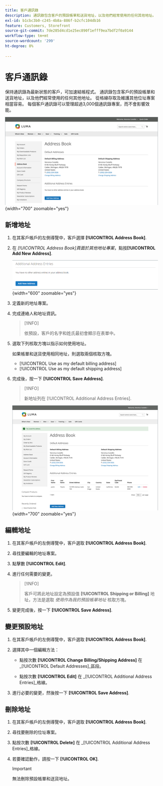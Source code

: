 ```yaml
---
title: 客戶通訊錄
description: 通訊錄包含客戶的預設帳單和送貨地址，以及他們經常使用的任何其他地址。
exl-id: b1cbc3b0-c245-4b8a-886f-b2cfc104db16
feature: Customers, Storefront
source-git-commit: 7de285d4cd1e25ec890f1efff9ea7bdf2f0a9144
workflow-type: tm+mt
source-wordcount: '299'
ht-degree: 0%

---
```


# 客戶通訊錄

保持通訊錄為最新狀態的客戶，可加速結帳程式。 通訊錄包含客戶的預設帳單和送貨地址，以及他們經常使用的任何其他地址。 從格線存取及維護其他位址專案相當容易。 每個客戶通訊錄可以管理超過3,000個通訊錄專案，而不會影響效能。

![通訊錄](assets/customer-account-dashboard-address-book.png){width="700" zoomable="yes"}

## 新增地址

1. 在其客戶帳戶的左側導覽中，客戶選擇 **[!UICONTROL Address Book]**.

1. 在 _[!UICONTROL Address Book]_頁面於_&#x200B;其他地址專案&#x200B;_，點按&#x200B;**[!UICONTROL Add New Address]**.

   ![新增地址](assets/add-new-address.png){width="600" zoomable="yes"}

1. 定義新的地址專案。

1. 完成連絡人和地址資訊。

   >[!INFO]
   >
   >依預設，客戶的名字和姓氏最初會顯示在表單中。

1. 選取下列核取方塊以指示如何使用地址。

   如果帳單和送貨使用相同地址，則選取兩個核取方塊。

   * [!UICONTROL Use as my default billing address]
   * [!UICONTROL Use as my default shipping address]

1. 完成後，按一下 **[!UICONTROL Save Address]**.

   >[!INFO]
   >
   >新地址列在 [!UICONTROL Additional Address Entries].

   ![其他地址專案](assets/customer-account-dashboard-address-saved.png){width="700" zoomable="yes"}

## 編輯地址

1. 在其客戶帳戶的左側導覽中，客戶選取 **[!UICONTROL Address Book]**.

1. 尋找要編輯的地址專案。

1. 點擊數 **[!UICONTROL Edit]**.

1. 進行任何需要的變更。

   >[!INFO]
   >
   >客戶可將此地址設定為預設值 **[!UICONTROL Shipping or Billing]** 地址，方法是選取 _使用作為我的預設帳單地址_ 核取方塊。

1. 變更完成後，按一下 **[!UICONTROL Save Address]**.

## 變更預設地址

1. 在其客戶帳戶的左側導覽中，客戶選取 **[!UICONTROL Address Book]**.

1. 選擇其中一個編輯方法：

   * 點按次數 **[!UICONTROL Change Billing/Shipping Address]** 在 _[!UICONTROL Default Addresses]_區段。

   * 點按次數 **[!UICONTROL Edit]** 在 _[!UICONTROL Additional Address Entries]_格線。

1. 進行必要的變更，然後按一下 **[!UICONTROL Save Address]**.

## 刪除地址

1. 在其客戶帳戶的左側導覽中，客戶選取 **[!UICONTROL Address Book]**.

1. 尋找要刪除的位址專案。

1. 點按次數 **[!UICONTROL Delete]** 在 _[!UICONTROL Additional Address Entries]_格線。

1. 若要確認動作，請按一下 **[!UICONTROL OK]**.

   >[!IMPORTANT]
   >
   >無法刪除預設帳單和送貨地址。
